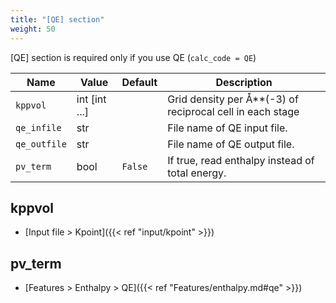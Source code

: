 ```yaml
---
title: "[QE] section"
weight: 50
---
```


[QE] section is required only if you use QE (`calc_code = QE`)

| Name | Value | Default | Description |
| ---- | ----- | ------- | ----------- |
| `kppvol` | int [int ...] |  | Grid density per Å**(-3) of reciprocal cell in each stage |
| `qe_infile` | str |  | File name of QE input file. |
| `qe_outfile` | str |  | File name of QE output file. |
| `pv_term` | bool | `False` | If true, read enthalpy instead of total energy. |

## kppvol
- [Input file > Kpoint]({{< ref "input/kpoint" >}})

## pv_term
- [Features > Enthalpy > QE]({{< ref "Features/enthalpy.md#qe" >}})


